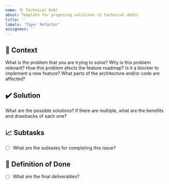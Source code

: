 ```yaml
---
name: 🏗️ Technical Debt
about: Template for proposing solutions to technical debts
title: ''
labels: 'Type: Refactor'
assignees: ''
---
```


## 📄 Context

What is the problem that you are trying to solve?
Why is this problem relevant?
How this problem afects the feature roadmap?
Is it a blocker to implement a new feature?
What parts of the architecture and/or code are affected?

## ✔️ Solution

What are the possible solutions?
If there are multiple, what are the benefits and drawbacks of each one?

## 📈 Subtasks

- [ ] What are the subtasks for completing this issue?

## 🎯 Definition of Done

- [ ] What are the final deliverables?
